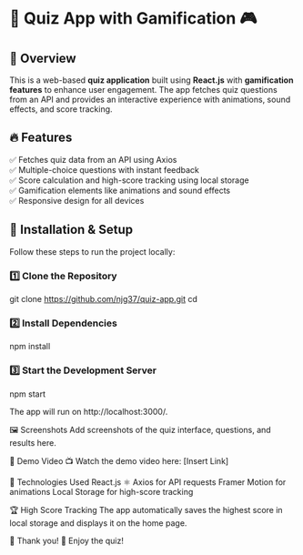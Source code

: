 # 🧠 Quiz App with Gamification 🎮  

## 🚀 Overview  
This is a web-based **quiz application** built using **React.js** with **gamification features** to enhance user engagement. The app fetches quiz questions from an API and provides an interactive experience with animations, sound effects, and score tracking.  

## 🔥 Features  
✅ Fetches quiz data from an API using Axios  
✅ Multiple-choice questions with instant feedback  
✅ Score calculation and high-score tracking using local storage  
✅ Gamification elements like animations and sound effects  
✅ Responsive design for all devices  

## 📜 Installation & Setup  
Follow these steps to run the project locally:  

### 1️⃣ Clone the Repository  
git clone https://github.com/njg37/quiz-app.git
cd <your-project-folder>

### 2️⃣ Install Dependencies
npm install

### 3️⃣ Start the Development Server
npm start

The app will run on http://localhost:3000/.

🖼 Screenshots
Add screenshots of the quiz interface, questions, and results here.

🎥 Demo Video
📺 Watch the demo video here: [Insert Link]

📌 Technologies Used
React.js ⚛️
Axios for API requests
Framer Motion for animations
Local Storage for high-score tracking

🏆 High Score Tracking
The app automatically saves the highest score in local storage and displays it on the home page.


🎉 Thank you! 🚀 Enjoy the quiz!

